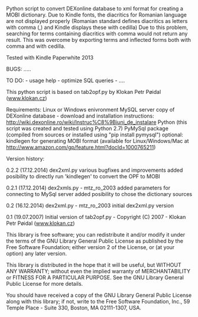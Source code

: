 

Python script to convert DEXonline database to xml format for creating a MOBI dictionary.
Due to Kindle fonts, the diacritics for Romanian language are not displayed properly
(Romanian standard defines diacritics as letters with comma (,) and Kindle displays these with cedilla)
Due to this problem, searching for terms containing diacritics with comma would not return any result.
This was overcome by exporting terms and inflected forms both with comma and with cedilla.

Tested with Kindle Paperwhite 2013

BUGS:
        ..... 

TO DO:
    - usage help
    - optimize SQL queries
    - ....

This python script is based on tab2opf.py by Klokan Petr Pøidal (www.klokan.cz)

Requirements:
        Linux or Windows enivronment
        MySQL server
        copy of DEXonline database - download and installation instructions: http://wiki.dexonline.ro/wiki/Instruc%C8%9Biuni_de_instalare
        Python (this script was created and tested using Python 2.7)
        PyMySql package (compiled from sources or installed using "pip install pymysql")
    optional:
        kindlegen for generating MOBI format (available for Linux/Windows/Mac at http://www.amazon.com/gp/feature.html?docId=1000765211)

Version history:

0.2.2    (17.12.2014) dex2xml.py
        various bugfixes and improvements
        added posibility to directly run 'kindlegen' to convert the OPF to MOBI

0.2.1    (17.12.2014) dex2xmls.py - mtz_ro_2003
        added parameters for connecting to MySql server
        added posibility to chose the dictionary sources

0.2    (16.12.2014) dex2xml.py - mtz_ro_2003
        initial dex2xml.py version

0.1    (19.07.2007) Initial version of tab2opf.py - Copyright (C) 2007 - Klokan Petr Pøidal (www.klokan.cz)

This library is free software; you can redistribute it and/or
modify it under the terms of the GNU Library General Public
License as published by the Free Software Foundation; either
version 2 of the License, or (at your option) any later version.

This library is distributed in the hope that it will be useful,
but WITHOUT ANY WARRANTY; without even the implied warranty of
MERCHANTABILITY or FITNESS FOR A PARTICULAR PURPOSE.  See the GNU
Library General Public License for more details.

You should have received a copy of the GNU Library General Public
License along with this library; if not, write to the
Free Software Foundation, Inc., 59 Temple Place - Suite 330,
Boston, MA 02111-1307, USA.


